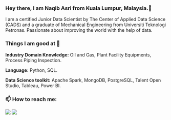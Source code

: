 ### Hey there, I am Naqib Asri from Kuala Lumpur, Malaysia.👋

I am a certified Junior Data Scientist by The Center of Applied Data Science (CADS) and a graduate of Mechanical Engineering from Universiti Teknologi Petronas. 
Passionate about improving the world with the help of data.


### Things I am good at 🌱

**Industry Domain Knowledge:** Oil and Gas, Plant Facility Equipments, Process Piping Inspection.

**Language:** Python, SQL.

**Data Science toolkit:** Apache Spark, MongoDB, PostgreSQL, Talent Open Studio, Tableau, Power BI.


### 📫 How to reach me:
[<img target="_blank" src="https://img.icons8.com/cotton/64/000000/whatsapp--v4.png"/>](https://wasap.my/60134412651)
[<img target="_blank" src="https://img.icons8.com/doodle/64/000000/linkedin-circled.png"/>](https://www.linkedin.com/in/naqibasri/)
